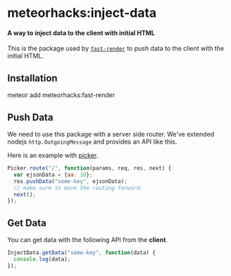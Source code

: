 # meteorhacks:inject-data

#### A way to inject data to the client with initial HTML

This is the package used by [`fast-render`](https://github.com/meteorhacks/fast-render) to push data to the client with the initial HTML.

## Installation

meteor add meteorhacks:fast-render

## Push Data

We need to use this package with a server side router. We've extended nodejs `http.OutgoingMessage` and provides an API like this.

Here is an example with [picker](https://github.com/meteorhacks/picker).

```js
Picker.route("/", function(params, req, res, next) {
  var ejsonData = {aa: 10};
  res.pushData("some-key", ejsonData);
  // make sure to move the routing forward.
  next();
});
```

## Get Data

You can get data with the following API from the **client**.

```js
InjectData.getData("some-key", function(data) {
  console.log(data);
});
```

